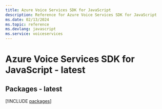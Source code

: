 ```yaml
---
title: Azure Voice Services SDK for JavaScript
description: Reference for Azure Voice Services SDK for JavaScript
ms.date: 02/13/2024
ms.topic: reference
ms.devlang: javascript
ms.service: voiceservices
---
```

# Azure Voice Services SDK for JavaScript - latest
## Packages - latest
[!INCLUDE [packages](voice-services-index.md)]